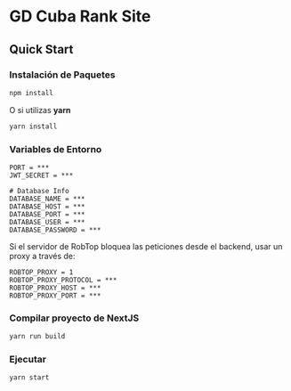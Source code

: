 # GD Cuba Rank Site

## Quick Start

### Instalación de Paquetes

```bash
npm install
```

O si utilizas **yarn**

```bash
yarn install
```

### Variables de Entorno

```env
PORT = ***
JWT_SECRET = ***

# Database Info
DATABASE_NAME = ***
DATABASE_HOST = ***
DATABASE_PORT = ***
DATABASE_USER = ***
DATABASE_PASSWORD = ***
```

Si el servidor de RobTop bloquea las peticiones desde el backend, usar un proxy a través de:

```
ROBTOP_PROXY = 1
ROBTOP_PROXY_PROTOCOL = ***
ROBTOP_PROXY_HOST = ***
ROBTOP_PROXY_PORT = ***
```

### Compilar proyecto de NextJS

```bash
yarn run build
```

### Ejecutar

```bash
yarn start
```